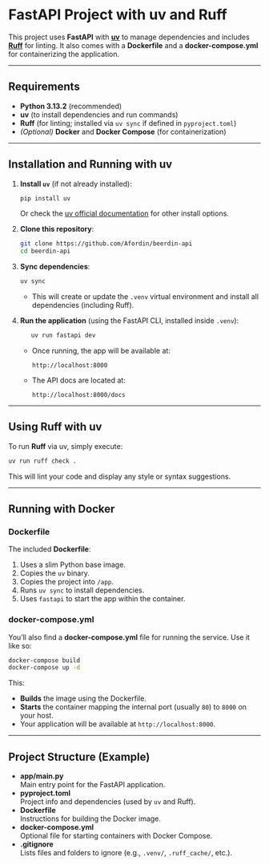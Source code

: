 # FastAPI Project with uv and Ruff

This project uses **FastAPI** with [**uv**](https://github.com/astral-sh/uv) to manage dependencies and includes [**Ruff**](https://github.com/charliermarsh/ruff) for linting. It also comes with a **Dockerfile** and a **docker-compose.yml** for containerizing the application.

---

## Requirements

- **Python 3.13.2** (recommended)
- **uv** (to install dependencies and run commands)
- **Ruff** (for linting; installed via `uv sync` if defined in `pyproject.toml`)
- *(Optional)* **Docker** and **Docker Compose** (for containerization)

---

## Installation and Running with uv

1. **Install `uv`** (if not already installed):
   ```bash
   pip install uv
   ```
   Or check the [uv official documentation](https://github.com/astral-sh/uv) for other install options.

2. **Clone this repository**:
   ```bash
   git clone https://github.com/Afordin/beerdin-api
   cd beerdin-api
   ```

3. **Sync dependencies**:
   ```bash
   uv sync
   ```
   - This will create or update the `.venv` virtual environment and install all dependencies (including Ruff).

4. **Run the application** (using the FastAPI CLI, installed inside `.venv`):
   ```bash
      uv run fastapi dev
   ```

   - Once running, the app will be available at:
     ```
     http://localhost:8000
     ```
   - The API docs are located at:
     ```
     http://localhost:8000/docs
     ```

---

## Using Ruff with uv

To run **Ruff** via uv, simply execute:

```bash
uv run ruff check .
```

This will lint your code and display any style or syntax suggestions.

---

## Running with Docker

### Dockerfile

The included **Dockerfile**:
1. Uses a slim Python base image.
2. Copies the `uv` binary.
3. Copies the project into `/app`.
4. Runs `uv sync` to install dependencies.
5. Uses `fastapi` to start the app within the container.

### docker-compose.yml

You’ll also find a **docker-compose.yml** file for running the service. Use it like so:

```bash
docker-compose build
docker-compose up -d
```

This:
- **Builds** the image using the Dockerfile.
- **Starts** the container mapping the internal port (usually `80`) to `8000` on your host.  
- Your application will be available at `http://localhost:8000`.

---

## Project Structure (Example)

- **app/main.py**  
  Main entry point for the FastAPI application.
- **pyproject.toml**  
  Project info and dependencies (used by `uv` and Ruff).
- **Dockerfile**  
  Instructions for building the Docker image.
- **docker-compose.yml**  
  Optional file for starting containers with Docker Compose.
- **.gitignore**  
  Lists files and folders to ignore (e.g., `.venv/`, `.ruff_cache/`, etc.).
